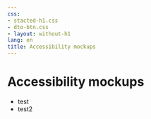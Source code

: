 ```yaml
---
css:
- stacted-h1.css
- dto-btn.css
- layout: without-h1
lang: en
title: Accessibility mockups
---
```


<h1>Accessibility mockups</h1>

<ul>
  <li>test</li>
  <li>test2</li>
</ul>  
